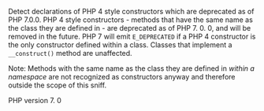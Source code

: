Detect declarations of PHP 4 style constructors which are deprecated as of PHP 7.0.0.
PHP 4 style constructors - methods that have the same name as the class they are defined in -
are deprecated as of PHP 7. 0. 0, and will be removed in the future. 
PHP 7 will emit `E_DEPRECATED` if a PHP 4 constructor is the only constructor defined
within a class.  Classes that implement a `__construct()` method are unaffected. 

Note: Methods with the same name as the class they are defined in _within a namespace_
are not recognized as constructors anyway and therefore outside the scope of this sniff. 

PHP version 7. 0